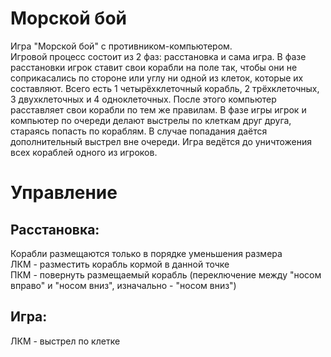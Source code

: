 ﻿# Морской бой
Игра "Морской бой" с противником-компьютером.  
Игровой процесс состоит из 2 фаз: расстановка и сама игра. В фазе расстановки игрок ставит свои корабли на поле так, чтобы они
не соприкасались по стороне или углу ни одной из клеток, которые их составляют. Всего есть 1 четырёхклеточный корабль, 2 трёхклеточных,
3 двухклеточных и 4 одноклеточных. После этого компьютер расставляет свои корабли по тем же правилам. В фазе игры игрок и компьютер
по очереди делают выстрелы по клеткам друг друга, стараясь попасть по кораблям. В случае попадания даётся дополнительный выстрел вне
очереди. Игра ведётся до уничтожения всех кораблей одного из игроков.

# Управление
## Расстановка:
Корабли размещаются только в порядке уменьшения размера  
ЛКМ - разместить корабль кормой в данной точке  
ПКМ - повернуть размещаемый корабль (переключение между "носом вправо" и "носом вниз", изначально - "носом вниз")  
## Игра:
ЛКМ - выстрел по клетке